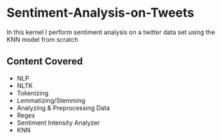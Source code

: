 # Sentiment-Analysis-on-Tweets
In this kernel I perform sentiment analysis on a twitter data set using the KNN model from scratch

## Content Covered
- NLP
- NLTK
- Tokenizing
- Lemmatizing/Stemming
- Analyzing & Preprocessing Data
- Regex
- Sentiment Intensity Analyzer
- KNN
